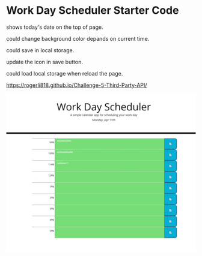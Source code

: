 # Work Day Scheduler Starter Code
shows today's date on the top of page.

could change background color depands on current time.

could save in local storage.

update the icon in save button.

could load local storage when reload the page.

https://rogerli818.github.io/Challenge-5-Third-Party-API/

![image](./Assets/image/Screenshot%202022-04-11%20000831.jpg)
